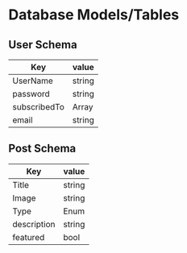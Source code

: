 # Database Models/Tables

## User Schema
| Key | value |
| ----------- | ----------- |
| UserName | string |
| password | string | 
| subscribedTo | Array | 
| email | string | 


## Post Schema
| Key | value |
| ----------- | ----------- |
| Title | string |
| Image | string | 
| Type | Enum | 
| description | string | 
| featured | bool | 
